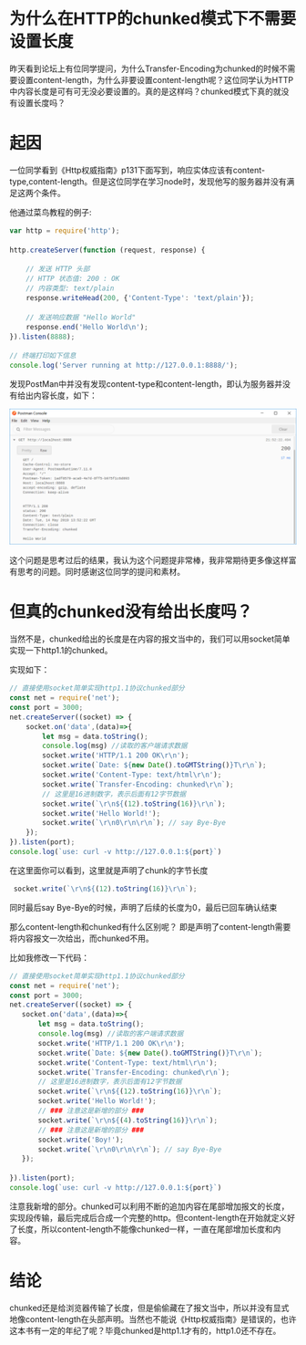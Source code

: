 # 为什么在HTTP的chunked模式下不需要设置长度
昨天看到论坛上有位同学提问，为什么Transfer-Encoding为chunked的时候不需要设置content-length，为什么非要设置content-length呢？这位同学认为HTTP中内容长度是可有可无没必要设置的。真的是这样吗？chunked模式下真的就没有设置长度吗？

# 起因
一位同学看到《Http权威指南》p131下面写到，响应实体应该有content-type,content-length。但是这位同学在学习node时，发现他写的服务器并没有满足这两个条件。

他通过菜鸟教程的例子:
```js
var http = require('http');

http.createServer(function (request, response) {

    // 发送 HTTP 头部 
    // HTTP 状态值: 200 : OK
    // 内容类型: text/plain
    response.writeHead(200, {'Content-Type': 'text/plain'});

    // 发送响应数据 "Hello World"
    response.end('Hello World\n');
}).listen(8888);

// 终端打印如下信息
console.log('Server running at http://127.0.0.1:8888/');
```
发现PostMan中并没有发现content-type和content-length，即认为服务器并没有给出内容长度，如下：

![postman-chunked.png](../20190515http-chunked/postman-chunked.png)

这个问题是思考过后的结果，我认为这个问题提非常棒，我非常期待更多像这样富有思考的问题。同时感谢这位同学的提问和素材。

# 但真的chunked没有给出长度吗？
当然不是，chunked给出的长度是在内容的报文当中的，我们可以用socket简单实现一下http1.1的chunked。

实现如下：
```js
// 直接使用socket简单实现http1.1协议chunked部分
const net = require('net');
const port = 3000;
net.createServer((socket) => {
    socket.on('data',(data)=>{
        let msg = data.toString();
        console.log(msg) //读取的客户端请求数据
        socket.write('HTTP/1.1 200 OK\r\n');
        socket.write(`Date: ${new Date().toGMTString()}T\r\n`);
        socket.write('Content-Type: text/html\r\n');
        socket.write(`Transfer-Encoding: chunked\r\n`);
        // 这里是16进制数字，表示后面有12字节数据
        socket.write(`\r\n${(12).toString(16)}\r\n`);
        socket.write('Hello World!');
        socket.write(`\r\n0\r\n\r\n`); // say Bye-Bye
    });
}).listen(port);
console.log(`use: curl -v http://127.0.0.1:${port}`)
```
在这里面你可以看到，这里就是声明了chunk的字节长度
```js
 socket.write(`\r\n${(12).toString(16)}\r\n`);
 ```
 同时最后say Bye-Bye的时候，声明了后续的长度为0，最后已回车确认结束
 
 那么content-length和chunked有什么区别呢？
 即是声明了content-length需要将内容报文一次给出，而chunked不用。
 
 比如我修改一下代码：
 ```js
// 直接使用socket简单实现http1.1协议chunked部分
const net = require('net');
const port = 3000;
net.createServer((socket) => {
    socket.on('data',(data)=>{
        let msg = data.toString();
        console.log(msg) //读取的客户端请求数据
        socket.write('HTTP/1.1 200 OK\r\n');
        socket.write(`Date: ${new Date().toGMTString()}T\r\n`);
        socket.write('Content-Type: text/html\r\n');
        socket.write(`Transfer-Encoding: chunked\r\n`);
        // 这里是16进制数字，表示后面有12字节数据
        socket.write(`\r\n${(12).toString(16)}\r\n`);
        socket.write('Hello World!');
        // ### 注意这是新增的部分 ###
        socket.write(`\r\n${(4).toString(16)}\r\n`);
        // ### 注意这是新增的部分 ###
        socket.write('Boy!');
        socket.write(`\r\n0\r\n\r\n`); // say Bye-Bye
    });

}).listen(port);
console.log(`use: curl -v http://127.0.0.1:${port}`)
 ```
 注意我新增的部分。chunked可以利用不断的追加内容在尾部增加报文的长度，实现段传输，最后完成后合成一个完整的http。但content-length在开始就定义好了长度，所以content-length不能像chunked一样，一直在尾部增加长度和内容。

# 结论
chunked还是给浏览器传输了长度，但是偷偷藏在了报文当中，所以并没有显式地像content-length在头部声明。当然也不能说《Http权威指南》是错误的，也许这本书有一定的年纪了呢？毕竟chunked是http1.1才有的，http1.0还不存在。